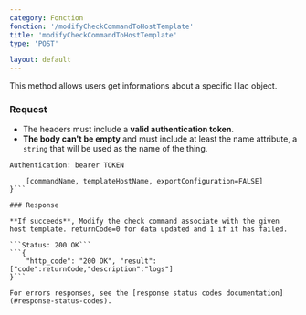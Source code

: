 ```yaml
---
category: Fonction
fonction: '/modifyCheckCommandToHostTemplate'
title: 'modifyCheckCommandToHostTemplate'
type: 'POST'

layout: default
---
```


This method allows users get informations about a specific lilac object.

### Request

* The headers must include a **valid authentication token**.
* **The body can't be empty** and must include at least the name attribute, a `string` that will be used as the name of the thing.

```Authentication: bearer TOKEN```
```{
    [commandName, templateHostName, exportConfiguration=FALSE]
}```

### Response

**If succeeds**, Modify the check command associate with the given host template. returnCode=0 for data updated and 1 if it has failed.

```Status: 200 OK```
```{
    "http_code": "200 OK", "result": ["code":returnCode,"description":"logs"]
}```

For errors responses, see the [response status codes documentation](#response-status-codes).